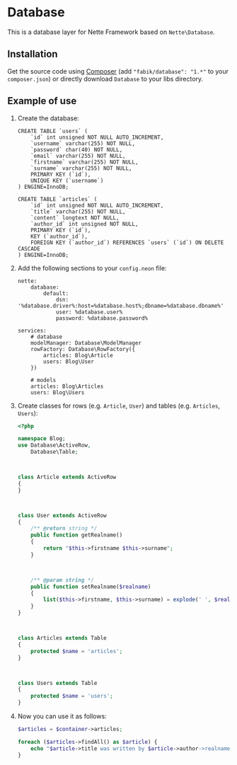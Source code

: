 Database
========

This is a database layer for Nette Framework based on `Nette\Database`.

## Installation

Get the source code using [Composer](http://getcomposer.org/) (add `"fabik/database": "1.*"` to your `composer.json`) or directly download `Database` to your libs directory.

## Example of use

1. Create the database:

	```mysql
	CREATE TABLE `users` (
		`id` int unsigned NOT NULL AUTO_INCREMENT,
		`username` varchar(255) NOT NULL,
		`password` char(40) NOT NULL,
		`email` varchar(255) NOT NULL,
		`firstname` varchar(255) NOT NULL,
		`surname` varchar(255) NOT NULL,
		PRIMARY KEY (`id`),
		UNIQUE KEY (`username`)
	) ENGINE=InnoDB;

	CREATE TABLE `articles` (
		`id` int unsigned NOT NULL AUTO_INCREMENT,
		`title` varchar(255) NOT NULL,
		`content` longtext NOT NULL,
		`author_id` int unsigned NOT NULL,
		PRIMARY KEY (`id`),
		KEY (`author_id`),
		FOREIGN KEY (`author_id`) REFERENCES `users` (`id`) ON DELETE CASCADE
	) ENGINE=InnoDB;
	```

2. Add the following sections to your `config.neon` file:

	```neon
	nette:
		database:
			default:
				dsn: '%database.driver%:host=%database.host%;dbname=%database.dbname%'
				user: %database.user%
				password: %database.password%

	services:
		# database
		modelManager: Database\ModelManager
		rowFactory: Database\RowFactory({
			articles: Blog\Article
			users: Blog\User
		})

		# models
		articles: Blog\Articles
		users: Blog\Users
	```

4. Create classes for rows (e.g. `Article`, `User`) and tables (e.g. `Articles`, `Users`):

	```php
	<?php

	namespace Blog;
	use Database\ActiveRow,
		Database\Table;



	class Article extends ActiveRow
	{
	}



	class User extends ActiveRow
	{
		/** @return string */
		public function getRealname()
		{
			return "$this->firstname $this->surname";
		}



		/** @param string */
		public function setRealname($realname)
		{
			list($this->firstname, $this->surname) = explode(' ', $realname);
		}
	}



	class Articles extends Table
	{
		protected $name = 'articles';
	}



	class Users extends Table
	{
		protected $name = 'users';
	}
	```

5. Now you can use it as follows:

	```php
	$articles = $container->articles;

	foreach ($articles->findAll() as $article) {
		echo "$article->title was written by $article->author->realname\n";
	}
	```

